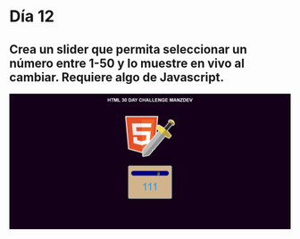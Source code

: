 # Día 12

## Crea un slider que permita seleccionar un número entre 1-50 y lo muestre en vivo al cambiar. Requiere algo de Javascript.

![alt text](reto12.png)